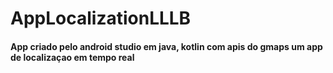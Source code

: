 # AppLocalizationLLLB
#### App criado pelo android studio em java, kotlin com apis do gmaps um app de localizaçao em tempo real
